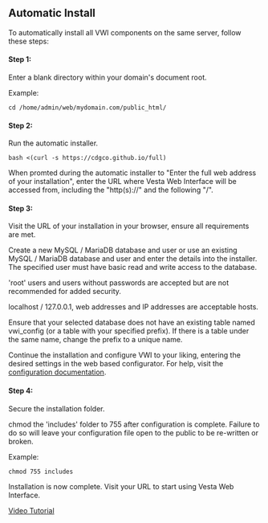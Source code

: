 ## Automatic Install
To automatically install all VWI components on the same server, follow these steps:


#### Step 1:
Enter a blank directory within your domain's document root.

Example:
```shell
cd /home/admin/web/mydomain.com/public_html/
```
#### Step 2:
Run the automatic installer.
```shell
bash <(curl -s https://cdgco.github.io/full)
```  
  
   
When promted during the automatic installer to "Enter the full web address of your installation", enter the URL where Vesta Web Interface will be accessed from, including the "http(s)://" and the following "/".

#### Step 3: 

Visit the URL of your installation in your browser, ensure all requirements are met.

Create a new MySQL / MariaDB database and user or use an existing MySQL / MariaDB database and user and enter the details into the installer. The specified user must have basic read and write access to the database.

'root' users and users without passwords are accepted but are not recommended for added security. 

localhost / 127.0.0.1, web addresses and IP addresses are acceptable hosts. 

Ensure that your selected database does not have an existing table named vwi_config (or a table with your specified prefix). If there is a table under the same name, change the prefix to a unique name.

Continue the installation and configure VWI to your liking, entering the desired settings in the web based configurator. For help, visit the [configuration documentation](web-config).

#### Step 4:
Secure the installation folder.


chmod the 'includes' folder to 755 after configuration is complete.
Failure to do so will leave your configuration file open to the public to be re-written or broken.

Example:
```shell
chmod 755 includes
```
Installation is now complete. Visit your URL to start using Vesta Web Interface.


[Video Tutorial](https://www.youtube.com/watch?v=0BAzGkF5Y8Y&list=PL4JkcC_rCsyf9ha5OBrWqDS4xWC3hZgfz)